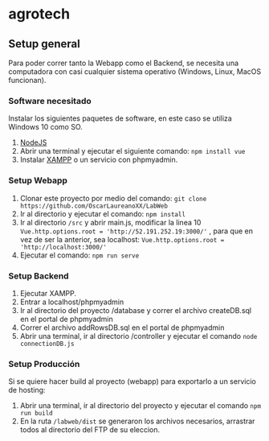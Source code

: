 # agrotech

## Setup general
Para poder correr tanto la Webapp como el Backend, se necesita una computadora con casi cualquier sistema operativo (Windows, Linux, MacOS funcionan).

### Software necesitado
Instalar los siguientes paquetes de software, en este caso se utiliza Windows 10 como SO.

1. [NodeJS](https://nodejs.org/dist/v10.15.3/node-v10.15.3-x64.msi)
2. Abrir una terminal y ejecutar el siguiente comando: `npm install vue`
3. Instalar [XAMPP](https://www.apachefriends.org/xampp-files/7.3.5/xampp-windows-x64-7.3.5-1-VC15-installer.exe) o un servicio con phpmyadmin.

### Setup Webapp
1. Clonar este proyecto por medio del comando: `git clone https://github.com/OscarLaureanoXX/LabWeb`
2. Ir al directorio y ejecutar el comando: `npm install`
3. Ir al directorio `/src` y abrir main.js, modificar la linea 10 `Vue.http.options.root = 'http://52.191.252.19:3000/'` , para que en vez de ser la anterior, sea localhost: `Vue.http.options.root = 'http://localhost:3000/'`
4. Ejecutar el comando: `npm run serve`

### Setup Backend
1. Ejecutar XAMPP.
2. Entrar a localhost/phpmyadmin
3. Ir al directorio del proyecto /database y correr el archivo createDB.sql en el portal de phpmyadmin
4. Correr el archivo addRowsDB.sql en el portal de phpmyadmin
5. Abrir una terminal, ir al directorio /controller y ejecutar el comando `node connectionDB.js`

### Setup Producción
Si se quiere hacer build al proyecto (webapp) para exportarlo a un servicio de hosting:
1. Abrir una terminal, ir al directorio del proyecto y ejecutar el comando `npm run build`
2. En la ruta `/labweb/dist` se generaron los archivos necesarios, arrastrar todos al directorio del FTP de su eleccion.
